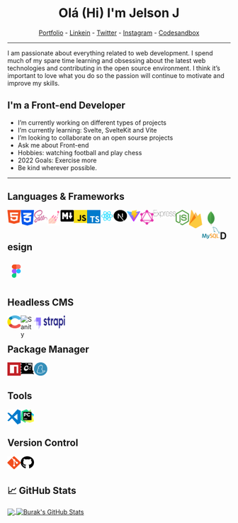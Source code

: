 <h1 align="center"> Olá (Hi) I'm Jelson J</h1>


<p align="center">
  <a href="https://jelsonjay.com">Portfolio</a> -
  <a href="https://www.linkedin.com/in/jelsonj/">Linkein</a> -
  <a href="https://twitter.com/jelson_jay">Twitter</a> -
  <a href="https://instagram.com/jelsonjay">Instagram</a> -
  <a href="https://codesandbox.io/u/jelsonjay">Codesandbox</a> 
</p>

-----------------------------------------------------------

I am passionate about everything related to web development. I spend much of my spare time learning and obsessing about the latest web technologies and contributing in the open source environment. I think it’s important to love what you do so the passion will continue to motivate and improve my skills.


## I'm a Front-end Developer

- I’m currently working on different types of projects
- I’m currently learning: Svelte, SvelteKit and Vite
- I’m looking to collaborate on an open sourse projects
- Ask me about Front-end
- Hobbies: watching football and play chess
- 2022 Goals: Exercise more
- Be kind wherever possible.
-------------------------------------------------------------

## Languages & Frameworks
<a><img align="left" alt="HTML5" width="30px" src="https://github.com/jelsonjay/svg-icons/blob/master/html5.png" /><a/>
<a><img align="left" alt="CSS3" width="30px" src="https://github.com/jelsonjay/svg-icons/blob/master/css.png" /><a/>
<a><img align="left" alt="Sass" width="30px" src="https://github.com/jelsonjay/svg-icons/blob/master/sass.png" /><a/>
<a><img align="left" alt="Styled-components" width="30px" src="https://github.com/jelsonjay/svg-icons/blob/master/styled-components.png" /><a/>
<a><img align="left" alt="Markdown" width="30px" src="https://github.com/jelsonjay/svg-icons/blob/master/markdown.png" /><a/>

<a><img align="left" alt="JavaScript" width="30px" src="https://github.com/jelsonjay/svg-icons/blob/master/javascript.png" /><a/>
<a><img align="left" alt="Typescript" width="30px" src="https://github.com/jelsonjay/svg-icons/blob/master/typescript.png" /><a/>
<a><img align="left" alt="React" width="30px" src="https://github.com/jelsonjay/svg-icons/blob/master/react.png" /><a/>
<a><img align="left" alt="Next" width="30px" src="https://github.com/jelsonjay/svg-icons/blob/master/next.png" /><a/>
<a><img align="left" alt="Vite" width="30px" src="https://github.com/jelsonjay/svg-icons/blob/master/vite.png" /><a/>
<a><img align="left" alt="Qgraphql" width="30px" src="https://github.com/jelsonjay/svg-icons/blob/master/graphql.png" /><a/>
<a><img align="left" alt="Express" width="50px" src="https://github.com/jelsonjay/svg-icons/blob/master/express.png" /><a/>
<a><img align="left" alt="Node.js" width="30px" src="https://github.com/jelsonjay/svg-icons/blob/master/node.png" /><a/>
<a><img align="left" alt="Firebase" width="30px" src="https://github.com/jelsonjay/svg-icons/blob/master/firebase.png" /><a/>
<a><img align="left" alt="MongoDB" width="40px" src="https://github.com/jelsonjay/svg-icons/blob/master/mongo.png" /><a/>
<a><img align="left" alt="MYSQL" width="40px" src="https://github.com/jelsonjay/svg-icons/blob/master/mysql.png" /><a/>

<br />

## Design

<img style="margin: 10px"  alt="Figma" src="https://github.com/jelsonjay/svg-icons/blob/master/figma.png" height="30" />  

## Headless CMS

<a><img align="left" alt="Npm" width="30px" src="https://github.com/jelsonjay/svg-icons/blob/master/contentful.png" /><a/>

<a><img align="left" alt="Sanity" width="30px" src="https://avatars1.githubusercontent.com/u/17177659?s=200&v=4/topics/sanity/sanity.png" /><a/>
  
<a><img align="left" alt="Strapi" width="70px" src="https://github.com/jelsonjay/svg-icons/blob/master/strapi1.png" /><a/>
  
<br /><br />
## Package Manager

<a><img align="left" alt="Npm" width="30px" src="https://github.com/jelsonjay/svg-icons/blob/master/npm.png" /><a/>
<a><img align="left" alt="Chocolatey" width="30px" src="https://github.com/jelsonjay/svg-icons/blob/master/chocolatey.png" /><a/>
<a><img align="left" alt="Yarn" width="30px" src="https://github.com/jelsonjay/svg-icons/blob/master/yarn.png" /><a/>


<br />
<br />

## Tools
<a><img align="left" alt="Visual Studio Code" width="30px" src="https://github.com/jelsonjay/svg-icons/blob/master/vscode.png" /><a/>
<a><img align="left" alt="Atom" width="30px" src="https://github.com/jelsonjay/svg-icons/blob/master/pycharm.png" /><a/>


<br />
<br />

## Version Control
<a><img align="left" alt="Git" width="30px" src="https://github.com/jelsonjay/svg-icons/blob/master/git-1.png" /><a/>
<a><img align="left" alt="GitHub" width="30px" src="https://github.com/jelsonjay/svg-icons/blob/master/github.png" /><a/>
 <br />
 <br />
  
 ## &#x1f4c8; GitHub Stats
 
 
<a href="https://github.com/jelsonjay/jelsonjay">
  <img align="center" src="https://github-readme-stats.vercel.app/api/top-langs/?username=jelsonjay&hide=ruby,html&title_color=ffffff&text_color=c9cacc&icon_color=2bbc8a&bg_color=1d1f21" />
</a>
<a href="https://github.com/jelsonjay/jelsonjay">
  <img align="center" src="https://github-readme-stats.vercel.app/api?username=jelsonjay&show_icons=true&line_height=27&count_private=true&title_color=ffffff&text_color=c9cacc&icon_color=2bbc8a&bg_color=1d1f21" alt="Burak's GitHub Stats" />
</a>

 
  


